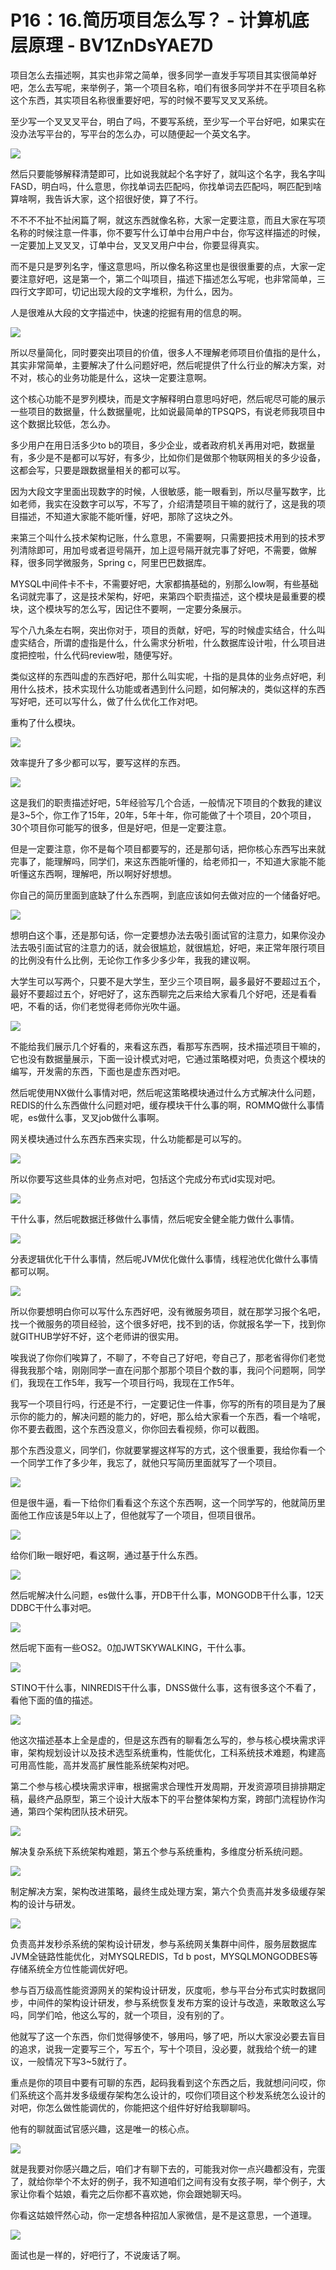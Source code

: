 # P16：16.简历项目怎么写？ - 计算机底层原理 - BV1ZnDsYAE7D

项目怎么去描述啊，其实也非常之简单，很多同学一直发手写项目其实很简单好吧，怎么去写呢，来举例子，第一个项目名称，咱们有很多同学并不在乎项目名称这个东西，其实项目名称很重要好吧，写的时候不要写叉叉叉系统。

至少写一个叉叉叉平台，明白了吗，不要写系统，至少写一个平台好吧，如果实在没办法写平台的，写平台的怎么办，可以随便起一个英文名字。



![](img/5677fef230bd04b16c428a18e2c2b849_1.png)

然后只要能够解释清楚即可，比如说我就起个名字好了，就叫这个名字，我名字叫FASD，明白吗，什么意思，你找单词去匹配吗，你找单词去匹配吗，啊匹配到啥算啥啊，我告诉大家，这个招很好使，算了不行。

不不不不扯不扯闲篇了啊，就这东西就像名称，大家一定要注意，而且大家在写项名称的时候注意一件事，你不要写什么订单中台用户中台，你写这样描述的时候，一定要加上叉叉叉，订单中台，叉叉叉用户中台，你要显得真实。

而不是只是罗列名字，懂这意思吗，所以像名称这里也是很很重要的点，大家一定要注意好吧，这是第一个，第二个叫项目，描述下描述怎么写呢，也非常简单，三四行文字即可，切记出现大段的文字堆积，为什么，因为。

人是很难从大段的文字描述中，快速的挖掘有用的信息的啊。

![](img/5677fef230bd04b16c428a18e2c2b849_3.png)

所以尽量简化，同时要突出项目的价值，很多人不理解老师项目价值指的是什么，其实非常简单，主要解决了什么问题好吧，然后呢提供了什么行业的解决方案，对不对，核心的业务功能是什么，这块一定要注意啊。

这个核心功能不是罗列模块，而是文字解释明白意思吗好吧，然后呢尽可能的展示一些项目的数据量，什么数据量呢，比如说最简单的TPSQPS，有说老师我项目中这个数据比较低，怎么办。

多少用户在用日活多少to b的项目，多少企业，或者政府机关再用对吧，数据量有，多少是不是都可以写好，有多少，比如你们是做那个物联网相关的多少设备，这都会写，只要是跟数据量相关的都可以写。

因为大段文字里面出现数字的时候，人很敏感，能一眼看到，所以尽量写数字，比如老师，我实在没数字可以写，不写了，介绍清楚项目干嘛的就行了，这是我的项目描述，不知道大家能不能听懂，好吧，那除了这块之外。

来第三个叫什么技术架构记账，什么意思，不需要啊，只需要把技术用到的技术罗列清除即可，用加号或者逗号隔开，加上逗号隔开就完事了好吧，不需要，做解释，很多同学微服务，Spring c，阿里巴巴数据库。

MYSQL中间件卡不卡，不需要好吧，大家都搞基础的，别那么low啊，有些基础名词就完事了，这是技术架构，好吧，来第四个职责描述，这个模块是最重要的模块，这个模块写的怎么写，因记住不要啊，一定要分条展示。

写个八九条左右啊，突出你对于，项目的贡献，好吧，写的时候虚实结合，什么叫虚实结合，所谓的虚指是什么，什么需求分析啦，什么数据库设计啦，什么项目进度把控啦，什么代码review啦，随便写好。

类似这样的东西叫虚的东西好吧，那什么叫实呢，十指的是具体的业务点好吧，利用什么技术，技术实现什么功能或者遇到什么问题，如何解决的，类似这样的东西写好吧，还可以写什么，做了什么优化工作对吧。

重构了什么模块。

![](img/5677fef230bd04b16c428a18e2c2b849_5.png)

效率提升了多少都可以写，要写这样的东西。

![](img/5677fef230bd04b16c428a18e2c2b849_7.png)

这是我们的职责描述好吧，5年经验写几个合适，一般情况下项目的个数我的建议是3~5个，你工作了15年，20年，5年十年，你可能做了十个项目，20个项目，30个项目你可能写的很多，但是好吧，但是一定要注意。

但是一定要注意，你不是每个项目都要写的，还是那句话，把你核心东西写出来就完事了，能理解吗，同学们，来这东西能听懂的，给老师扣一，不知道大家能不能听懂这东西啊，理解吧，所以啊好好想想。

你自己的简历里面到底缺了什么东西啊，到底应该如何去做对应的一个储备好吧。

![](img/5677fef230bd04b16c428a18e2c2b849_9.png)

想明白这个事，还是那句话，你一定要想办法去吸引面试官的注意力，如果你没办法去吸引面试官的注意力的话，就会很尴尬，就很尴尬，好吧，来正常年限行项目的比例没有什么比例，无论你工作多少多少年，我我的建议啊。

大学生可以写两个，只要不是大学生，至少三个项目啊，最多最好不要超过五个，最好不要超过五个，好吧好了，这东西聊完之后来给大家看几个好吧，还是看看吧，不看的话，你们老觉得老师你光吹牛逼。



![](img/5677fef230bd04b16c428a18e2c2b849_11.png)

不能给我们展示几个好看的，来看这东西，看那写东西啊，技术描述项目干嘛的，它也没有数据量展示，下面一设计模式对吧，它通过策略模对吧，负责这个模块的编写，开发需的东西，下面也是虚东西对吧。

然后呢使用NX做什么事情对吧，然后呢这策略模块通过什么方式解决什么问题，REDIS的什么东西做什么问题对吧，缓存模块干什么事的啊，ROMMQ做什么事情呢，es做什么事，叉叉job做什么事啊。

网关模块通过什么东西东西来实现，什么功能都是可以写的。

![](img/5677fef230bd04b16c428a18e2c2b849_13.png)

所以你要写这些具体的业务点对吧，包括这个完成分布式id实现对吧。

![](img/5677fef230bd04b16c428a18e2c2b849_15.png)

干什么事，然后呢数据迁移做什么事情，然后呢安全健全能力做什么事情。

![](img/5677fef230bd04b16c428a18e2c2b849_17.png)

分表逻辑优化干什么事情，然后呢JVM优化做什么事情，线程池优化做什么事情都可以啊。

![](img/5677fef230bd04b16c428a18e2c2b849_19.png)

所以你要想明白你可以写什么东西好吧，没有微服务项目，就在那学习报个名吧，找一个微服务的项目经验，这个很多好吧，找不到的话，你就报名学一下，找到你就GITHUB学好不好，这个老师讲的很实用。

唉我说了你你们唉算了，不聊了，不夸自己了好吧，夸自己了，那老省得你们老觉得我我那个啥，刚刚同学一直在问那个那那个项目个数的事，我问个问题啊，同学们，我现在工作5年，我写一个项目行吗，我现在工作5年。

我写一个项目行吗，行还是不行，一定要记住一件事，你写的所有的项目是为了展示你的能力的，解决问题的能力的，好吧，那么给大家看一个东西，看一个啥呢，你不要去截图，这个东西没意义，你你回去看视频，你可以截图。

那个东西没意义，同学们，你就要掌握这样写的方式，这个很重要，我给你看一个一个同学工作了多少年，我忘了，就他只写简历里面就写了一个项目。



![](img/5677fef230bd04b16c428a18e2c2b849_21.png)

但是很牛逼，看一下给你们看看这个东这个东西啊，这一个同学写的，他就简历里面他工作应该是5年以上了，但他就写了一个项目，但项目很吊。



![](img/5677fef230bd04b16c428a18e2c2b849_23.png)

给你们瞅一眼好吧，看这啊，通过基于什么东西。

![](img/5677fef230bd04b16c428a18e2c2b849_25.png)

然后呢解决什么问题，es做什么事，开DB干什么事，MONGODB干什么事，12天DDBC干什么事对吧。



![](img/5677fef230bd04b16c428a18e2c2b849_27.png)

然后呢下面有一些OS2。0加JWTSKYWALKING，干什么事。

![](img/5677fef230bd04b16c428a18e2c2b849_29.png)

STINO干什么事，NINREDIS干什么事，DNSS做什么事，这有很多这个不看了，看他下面的值的描述。



![](img/5677fef230bd04b16c428a18e2c2b849_31.png)

他这次描述基本上全是虚的，但是这东西有的聊看怎么写的，参与核心模块需求评审，架构规划设计以及技术选型系统重构，性能优化，工科系统技术难题，构建高可用高性能，高并发高扩展性能系统架构对吧。

第二个参与核心模块需求评审，根据需求合理性开发周期，开发资源项目排排期定稿，最终产品原型，第三个设计大版本下的平台整体架构方案，跨部门流程协作沟通，第四个架构团队技术研究。



![](img/5677fef230bd04b16c428a18e2c2b849_33.png)

解决复杂系统下系统架构难题，第五个参与系统重构，多维度分析系统问题。

![](img/5677fef230bd04b16c428a18e2c2b849_35.png)

制定解决方案，架构改进策略，最终生成处理方案，第六个负责高并发多级缓存架构的设计与研发。

![](img/5677fef230bd04b16c428a18e2c2b849_37.png)

负责高并发秒杀系统的架构设计研发，参与系统网关集群中间件，服务层数据库JVM全链路性能优化，对MYSQLREDIS，Td b post，MYSQLMONGODBES等存储系统全方位性能调优好吧。

参与百万级高性能资源网关的架构设计研发，灰度呃，参与平台分布式实时数据同步，中间件的架构设计研发，参与系统恢复发布方案的设计与改造，来敢敢这么写吗，同学们哈，他这么写的，就一个项目，没有别的了。

他就写了这一个东西，你们觉得够使不，够用吗，够了吧，所以大家没必要去盲目的追求，说我一定要写三个，写五个，写十个项目，没必要，就我给个统一的建议，一般情况下写3~5就行了。

重点是你的项目中要有可聊的东西，起码我看到这个东西之后，我就想问问哎，你们系统这个高并发多级缓存架构怎么设计的，哎你们项目这个秒发系统怎么设计的对吧，你怎么做性能调优的，你能把这个组件好好给我聊聊吗。

他有的聊就面试官感兴趣，这是唯一的核心点。

![](img/5677fef230bd04b16c428a18e2c2b849_39.png)

就是我要对你感兴趣之后，咱们才有聊下去的，可能我对你一点兴趣都没有，完蛋了，就给你举个不太好的例子，我不知道咱们之间有没有女孩子啊，举个例子，大家让你看个姑娘，看完之后你都不喜欢她，你会跟她聊天吗。

你看这姑娘怦然心动，你一定想各种招加人家微信，是不是这意思，一个道理。

![](img/5677fef230bd04b16c428a18e2c2b849_41.png)

面试也是一样的，好吧行了，不说废话了啊。